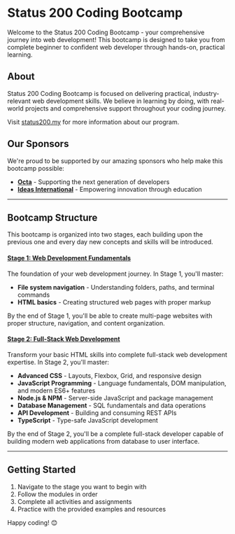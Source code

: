 # Status 200 Coding Bootcamp

Welcome to the Status 200 Coding Bootcamp - your comprehensive journey into web development! This bootcamp is designed to take you from complete beginner to confident web developer through hands-on, practical learning.

## About

Status 200 Coding Bootcamp is focused on delivering practical, industry-relevant web development skills. We believe in learning by doing, with real-world projects and comprehensive support throughout your coding journey.

Visit [status200.my](https://status200.my) for more information about our program.

## Our Sponsors

We're proud to be supported by our amazing sponsors who help make this bootcamp possible:

-   **[Octa](https://www.octafx.com)** - Supporting the next generation of developers
-   **[Ideas International](https://ideasinternational.org.my)** - Empowering innovation through education

---

## Bootcamp Structure

This bootcamp is organized into two stages, each building upon the previous one and every day new concepts and skills will be introduced.

#### [Stage 1: Web Development Fundamentals](./Stage-1/README.md)

The foundation of your web development journey. In Stage 1, you'll master:

-   **File system navigation** - Understanding folders, paths, and terminal commands
-   **HTML basics** - Creating structured web pages with proper markup

By the end of Stage 1, you'll be able to create multi-page websites with proper structure, navigation, and content organization.

#### [Stage 2: Full-Stack Web Development](./Stage-2/README.md)

Transform your basic HTML skills into complete full-stack web development expertise. In Stage 2, you'll master:

-   **Advanced CSS** - Layouts, Flexbox, Grid, and responsive design
-   **JavaScript Programming** - Language fundamentals, DOM manipulation, and modern ES6+ features
-   **Node.js & NPM** - Server-side JavaScript and package management
-   **Database Management** - SQL fundamentals and data operations
-   **API Development** - Building and consuming REST APIs
-   **TypeScript** - Type-safe JavaScript development

By the end of Stage 2, you'll be a complete full-stack developer capable of building modern web applications from database to user interface.

---

## Getting Started

1. Navigate to the stage you want to begin with
2. Follow the modules in order
3. Complete all activities and assignments
4. Practice with the provided examples and resources

Happy coding! 😊
